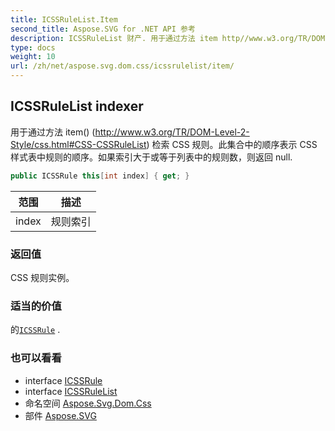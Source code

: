 ```yaml
---
title: ICSSRuleList.Item
second_title: Aspose.SVG for .NET API 参考
description: ICSSRuleList 财产. 用于通过方法 item http//www.w3.org/TR/DOMLevel2Style/css.htmlCSSCSSRuleList 检索 CSS 规则此集合中的顺序表示 CSS 样式表中规则的顺序如果索引大于或等于列表中的规则数则返回 null.
type: docs
weight: 10
url: /zh/net/aspose.svg.dom.css/icssrulelist/item/
---
```

## ICSSRuleList indexer

用于通过方法 item() (http://www.w3.org/TR/DOM-Level-2-Style/css.html#CSS-CSSRuleList) 检索 CSS 规则。此集合中的顺序表示 CSS 样式表中规则的顺序。如果索引大于或等于列表中的规则数，则返回 null.

```csharp
public ICSSRule this[int index] { get; }
```

| 范围 | 描述 |
| --- | --- |
| index | 规则索引 |

### 返回值

CSS 规则实例。

### 适当的价值

的[`ICSSRule`](../../icssrule/) .

### 也可以看看

* interface [ICSSRule](../../icssrule/)
* interface [ICSSRuleList](../)
* 命名空间 [Aspose.Svg.Dom.Css](../../icssrulelist/)
* 部件 [Aspose.SVG](../../../)


